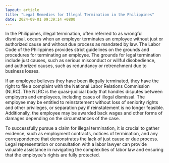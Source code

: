 ```yaml
---
layout: article
title: "Legal Remedies for Illegal Termination in the Philippines"
date: 2024-09-01 09:39:14 +0800
---
```


<p>In the Philippines, illegal termination, often referred to as wrongful dismissal, occurs when an employer terminates an employee without just or authorized cause and without due process as mandated by law. The Labor Code of the Philippines provides strict guidelines on the grounds and procedures for terminating an employee. The grounds for legal termination include just causes, such as serious misconduct or willful disobedience, and authorized causes, such as redundancy or retrenchment due to business losses.</p><p>If an employee believes they have been illegally terminated, they have the right to file a complaint with the National Labor Relations Commission (NLRC). The NLRC is the quasi-judicial body that handles disputes between employers and employees, including cases of illegal dismissal. The employee may be entitled to reinstatement without loss of seniority rights and other privileges, or separation pay if reinstatement is no longer feasible. Additionally, the employee may be awarded back wages and other forms of damages depending on the circumstances of the case.</p><p>To successfully pursue a claim for illegal termination, it is crucial to gather evidence, such as employment contracts, notices of termination, and any correspondence that demonstrates the lack of just cause or due process. Legal representation or consultation with a labor lawyer can provide valuable assistance in navigating the complexities of labor law and ensuring that the employee's rights are fully protected.</p>